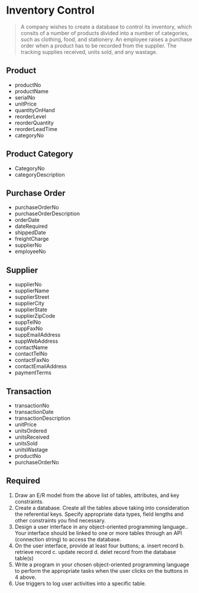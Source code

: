 # Inventory Control

> A company wishes to create a database to control its inventory,
which consits of a number of products divided into a number of categories,
such as clothing, food, and stationery. An employee raises a purchase order
when a product has to be recorded from the supplier.
The tracking supplies received, units sold, and any wastage.

## Product
* productNo
* productName
* serialNo
* unitPrice
* quantityOnHand
* reorderLevel
* reorderQuantity
* reorderLeadTime
* categoryNo

## Product Category
* CategoryNo
* categoryDescription

## Purchase Order
* purchaseOrderNo
* purchaseOrderDescription
* orderDate
* dateRequired
* shippedDate
* freightCharge
* supplierNo
* employeeNo

## Supplier
* supplierNo
* supplierName
* supplierStreet
* supplierCity
* supplierState
* supplierZipCode
* suppTelNo
* suppFaxNo
* suppEmailAddress
* suppWebAddress
* contactName
* contactTelNo
* contactFaxNo
* contactEmailAddress
* paymentTerms

## Transaction
* transactionNo
* transactionDate
* transactionDescription
* unitPrice
* unitsOrdered
* unitsReceived
* unitsSold
* unitsWastage
* productNo
* purchaseOrderNo

## Required
1. Draw an E/R model from the above list of tables, attributes, and key constraints.
2. Create a database. Create all the tables above taking into consideration the referential keys. Specify appropriate data types, field lengths and other constraints you find necessary.
3. Design a user interface in any object-oriented programming language.. Your interface should be linked to one or more tables through an API (connection string) to access the database.
4. On the user interface, provide at least four buttons;
	a. insert record
	b. retrieve record
	c. update record
	d. delet record
from the database table(s)
5. Write a program in your chosen object-oriented programming language to perform the appropriate tasks when the user clicks on the buttons in 4 above.
6. Use triggers to log user activities into a specific table.
